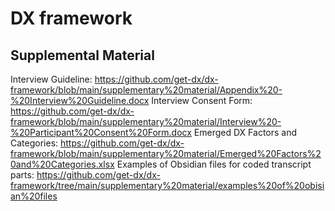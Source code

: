 # DX framework

## Supplemental Material
Interview Guideline: https://github.com/get-dx/dx-framework/blob/main/supplementary%20material/Appendix%20-%20Interview%20Guideline.docx
Interview Consent Form: https://github.com/get-dx/dx-framework/blob/main/supplementary%20material/Interview%20-%20Participant%20Consent%20Form.docx
Emerged DX Factors and Categories: https://github.com/get-dx/dx-framework/blob/main/supplementary%20material/Emerged%20Factors%20and%20Categories.xlsx
Examples of Obsidian files for coded transcript parts: https://github.com/get-dx/dx-framework/tree/main/supplementary%20material/examples%20of%20obisian%20files
